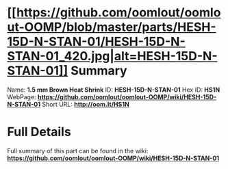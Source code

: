 
[[https://github.com/oomlout/oomlout-OOMP/blob/master/parts/HESH-15D-N-STAN-01/HESH-15D-N-STAN-01_420.jpg|alt=HESH-15D-N-STAN-01]] 
Summary
=================

Name: __1.5 mm Brown Heat Shrink__
ID: __HESH-15D-N-STAN-01__
Hex ID: __HS1N__
WebPage: __https://github.com/oomlout/oomlout-OOMP/wiki/HESH-15D-N-STAN-01__
Short URL: __http://oom.lt/HS1N__

Full Details
==========================
Full summary of this part can be found in the wiki:   
__https://github.com/oomlout/oomlout-OOMP/wiki/HESH-15D-N-STAN-01__   

